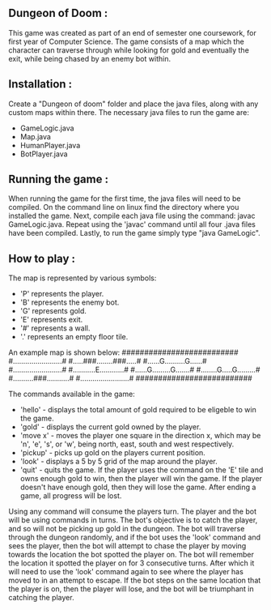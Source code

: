 Dungeon of Doom :
-----------------
This game was created as part of an end of semester one coursework, for first year of Computer Science.
The game consists of a map which the character can traverse through while looking for gold and eventually the exit,
while being chased by an enemy bot within.


Installation :
--------------
Create a "Dungeon of doom" folder and place the java files, along with any custom maps within there.
The necessary java files to run the game are:
- GameLogic.java
- Map.java
- HumanPlayer.java
- BotPlayer.java


Running the game :
------------------
When running the game for the first time, the java files will need to be compiled.
On the command line on linux find the directory where you installed the game.
Next, compile each java file using the command: javac GameLogic.java.
Repeat using the 'javac' command until all four .java files have been compiled.
Lastly, to run the game simply type "java GameLogic".


How to play :
-------------
The map is represented by various symbols:
- 'P' represents the player.
- 'B' represents the enemy bot.
- 'G' represents gold.
- 'E' represents exit.
- '#' represents a wall.
- '.' represents an empty floor tile.

An example map is shown below:
##########################
#........................#
#.....###........###.....#
#......G..........G......#
#........................#
#...........E............#
#......G.........G.......#
#........G.....G.........#
#..........###...........#
#........................#
##########################

The commands available in the game:
- 'hello' - displays the total amount of gold required to be eligeble to win the game.
- 'gold' - displays the current gold owned by the player.
- 'move x' - moves the player one square in the direction x, which may be 'n', 'e', 's', or 'w', being
	north, east, south and west respectively.
- 'pickup' - picks up gold on the players current position.
- 'look' - displays a 5 by 5 grid of the map around the player.
- 'quit' - quits the game. If the player uses the command on the 'E' tile and owns enough gold to win,
	then the player will win the game. If the player doesn't have enough gold, then they will lose the game.
	After ending a game, all progress will be lost.

Using any command will consume the players turn. The player and the bot will be using commands in turns.
The bot's objective is to catch the player, and so will not be picking up gold in the dungeon.
The bot will traverse through the dungeon randomly, and if the bot uses the 'look' command and sees the player,
then the bot will attempt to chase the player by moving towards the location the bot spotted the player on.
The bot will remember the location it spotted the player on for 3 consecutive turns. After which it will need to use the 'look'
command again to see where the player has moved to in an attempt to escape. If the bot steps on the same location that the
player is on, then the player will lose, and the bot will be triumphant in catching the player.
